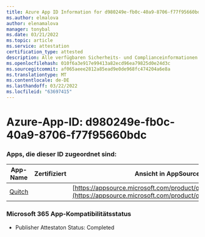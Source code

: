```yaml
---
title: Azure App ID Information for d980249e-fb0c-40a9-8706-f77f95660bdc
ms.author: elmalova
author: elenamalova
manager: tonybal
ms.date: 03/21/2022
ms.topic: article
ms.service: attestation
certification_type: attested
description: Alle verfügbaren Sicherheits- und Complianceinformationen für d980249e-fb0c-40a9-8706-f77f95660bdc.
ms.openlocfilehash: 010f6a3e917e99413a82ecd96ea79825d0e24d3c
ms.sourcegitcommit: af065aeee2812a85ead9e0de968fc474204a6e8a
ms.translationtype: MT
ms.contentlocale: de-DE
ms.lasthandoff: 03/22/2022
ms.locfileid: "63697415"
---
```

# <a name="azure-app-id-d980249e-fb0c-40a9-8706-f77f95660bdc"></a>Azure-App-ID: d980249e-fb0c-40a9-8706-f77f95660bdc


### <a name="apps-associated-with-this-id"></a>Apps, die dieser ID zugeordnet sind:
| **App-Name** | **Zertifiziert** | **Ansicht in AppSource** |
|--------------|---------------|-----------------------|
| [Quitch](../forward/WA200003683.md) |  | [https://appsource.microsoft.com/product/office/WA200003683](https://appsource.microsoft.com/product/office/WA200003683) |

### <a name="microsoft-365-app-compliance-status"></a>Microsoft 365 App-Kompatibilitätsstatus
- Publisher Attestaton Status: Completed
